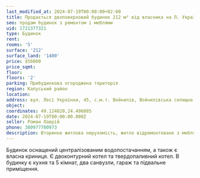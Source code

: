 ```yaml
---
last_modified_at: 2024-07-19T00:00:00+02:00
title: Продається двоповерховий будинок 212 м² від власника на Л. Українки в селищі Войнилів
seo: продам будинок з ремонтом і меблями
uid: 1721377321
type: Будинок
rent:
rooms: '5'
surface: '212'
surface_land: '1400'
price: $56000
price_sqmt:
floor:
floors: '2'
parking: Прибудинкова огороджена територія
region: Калуський район
location:
address: вул. Лесі Українки, 45, с.м.т. Войнилів, Войнилівська селищна територіальна громада
object:
coordinates: 49.124820,24.496885
date: 2024-07-19T00:00:00.000Z
seller: Роман Лаврій
phone: 380977700973
description: Вторинне житлова нерухомість, житло відремонтоване з меблями, придатне для проживання
---
```


Будинок оснащений централізованим водопостачанням, а також є власна криниця. Є двоконтурний котел та твердопаливний котел. В будинку є кухня та 5 кімнат, два санвузли, гараж та підвальне приміщення.
